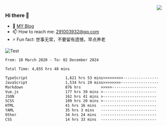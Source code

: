 <img align='right' src='https://github-readme-stats.vercel.app/api?username=niaogege&show_icons=true&theme=radical'/>

### Hi there 👋

- 🌱 [MY Blog](https://bythewayer.com/)
- 📫 How to reach me: 291003932@qq.com
- ⚡ Fun fact:  世事无常，不要留有遗憾，早点养老

![Test](https://github-readme-stats.vercel.app/api/top-langs/?username=niaogege&layout=compact)

<!--START_SECTION:waka-->

```txt
From: 10 March 2020 - To: 02 December 2024

Total Time: 4,655 hrs 48 mins

TypeScript                 1,621 hrs 53 mins>>>>>>>>>----------------   34.84 %
JavaScript                 1,534 hrs 29 mins>>>>>>>>-----------------   32.96 %
Markdown                   876 hrs         >>>>>--------------------   18.82 %
Vue.js                     177 hrs 39 mins >------------------------   03.82 %
JSON                       162 hrs 41 mins >------------------------   03.49 %
SCSS                       109 hrs 20 mins >------------------------   02.35 %
HTML                       41 hrs 16 mins  -------------------------   00.89 %
YAML                       35 hrs 3 mins   -------------------------   00.75 %
Other                      34 hrs 24 mins  -------------------------   00.74 %
CSS                        14 hrs 33 mins  -------------------------   00.31 %
```

<!--END_SECTION:waka-->
